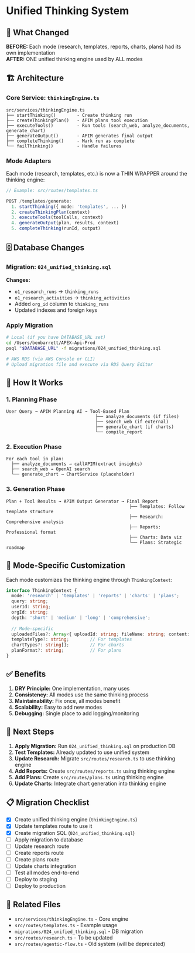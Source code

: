 # Unified Thinking System

## 🎯 What Changed

**BEFORE:** Each mode (research, templates, reports, charts, plans) had its own implementation  
**AFTER:** ONE unified thinking engine used by ALL modes

## 🏗️ Architecture

### Core Service: `thinkingEngine.ts`

```
src/services/thinkingEngine.ts
├── startThinking()        - Create thinking run
├── createThinkingPlan()   - APIM plans tool execution
├── executeTools()         - Run tools (search_web, analyze_documents, generate_chart)
├── generateOutput()       - APIM generates final output
├── completeThinking()     - Mark run as complete
└── failThinking()         - Handle failures
```

### Mode Adapters

Each mode (research, templates, etc.) is now a THIN WRAPPER around the thinking engine:

```typescript
// Example: src/routes/templates.ts

POST /templates/generate:
  1. startThinking({ mode: 'templates', ... })
  2. createThinkingPlan(context)
  3. executeTools(toolCalls, context)
  4. generateOutput(plan, results, context)
  5. completeThinking(runId, output)
```

## 🗄️ Database Changes

### Migration: `024_unified_thinking.sql`

**Changes:**
- `o1_research_runs` → `thinking_runs`
- `o1_research_activities` → `thinking_activities`
- Added `org_id` column to `thinking_runs`
- Updated indexes and foreign keys

### Apply Migration

```bash
# Local (if you have DATABASE_URL set)
cd /Users/benbarrett/APEX-Api-Prod
psql "$DATABASE_URL" -f migrations/024_unified_thinking.sql

# AWS RDS (via AWS Console or CLI)
# Upload migration file and execute via RDS Query Editor
```

## 🔧 How It Works

### 1. Planning Phase
```
User Query → APIM Planning AI → Tool-Based Plan
                                  ├── analyze_documents (if files)
                                  ├── search_web (if external)
                                  ├── generate_chart (if charts)
                                  └── compile_report
```

### 2. Execution Phase
```
For each tool in plan:
  ├── analyze_documents → callAPIM(extract insights)
  ├── search_web → OpenAI search
  └── generate_chart → ChartService (placeholder)
```

### 3. Generation Phase
```
Plan + Tool Results → APIM Output Generator → Final Report
                                               ├── Templates: Follow template structure
                                               ├── Research: Comprehensive analysis
                                               ├── Reports: Professional format
                                               ├── Charts: Data viz
                                               └── Plans: Strategic roadmap
```

## 🎨 Mode-Specific Customization

Each mode customizes the thinking engine through `ThinkingContext`:

```typescript
interface ThinkingContext {
  mode: 'research' | 'templates' | 'reports' | 'charts' | 'plans';
  query: string;
  userId: string;
  orgId: string;
  depth: 'short' | 'medium' | 'long' | 'comprehensive';
  
  // Mode-specific
  uploadedFiles?: Array<{ uploadId: string; fileName: string; content: string }>;
  templateType?: string;        // For templates
  chartTypes?: string[];        // For charts
  planFormat?: string;          // For plans
}
```

## ✅ Benefits

1. **DRY Principle:** One implementation, many uses
2. **Consistency:** All modes use the same thinking process
3. **Maintainability:** Fix once, all modes benefit
4. **Scalability:** Easy to add new modes
5. **Debugging:** Single place to add logging/monitoring

## 🚀 Next Steps

1. **Apply Migration:** Run `024_unified_thinking.sql` on production DB
2. **Test Templates:** Already updated to use unified system
3. **Update Research:** Migrate `src/routes/research.ts` to use thinking engine
4. **Add Reports:** Create `src/routes/reports.ts` using thinking engine
5. **Add Plans:** Create `src/routes/plans.ts` using thinking engine
6. **Update Charts:** Integrate chart generation into thinking engine

## 📋 Migration Checklist

- [x] Create unified thinking engine (`thinkingEngine.ts`)
- [x] Update templates route to use it
- [x] Create migration SQL (`024_unified_thinking.sql`)
- [ ] Apply migration to database
- [ ] Update research route
- [ ] Create reports route
- [ ] Create plans route
- [ ] Update charts integration
- [ ] Test all modes end-to-end
- [ ] Deploy to staging
- [ ] Deploy to production

## 🔗 Related Files

- `src/services/thinkingEngine.ts` - Core engine
- `src/routes/templates.ts` - Example usage
- `migrations/024_unified_thinking.sql` - DB migration
- `src/routes/research.ts` - To be updated
- `src/routes/agentic-flow.ts` - Old system (will be deprecated)

